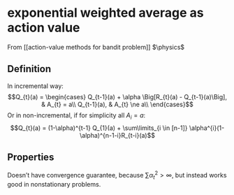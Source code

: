 # exponential weighted average as action value
From [[action-value methods for bandit problem]]
$\physics$
## Definition
In incremental way:$$Q_{t}(a) = \begin{cases}
Q_{t-1}(a) + \alpha \Big[R_{t}(a) - Q_{t-1}(a)\Big], & A_{t} = a\\
Q_{t-1}(a), & A_{t} \ne a\\
\end{cases}$$
Or in non-incremental, if for simplicity all $A_{i} = a$:
$$Q_{t}(a) = (1-\alpha)^{t-1} Q_{1}(a) + \sum\limits_{i \in [n-1]} \alpha^{i}(1-\alpha)^{n-1-i}R_{t-i}(a)$$
## Properties
Doesn’t have convergence guarantee, because $\sum\limits \alpha^{2}_{t} > \infty$, but instead works good in nonstationary problems.